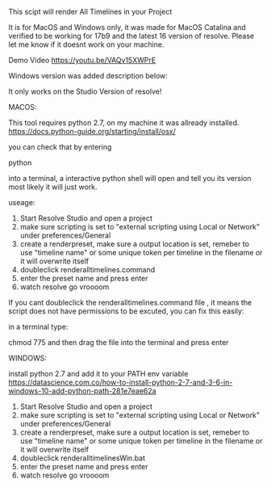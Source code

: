 This scipt will render All Timelines in your Project

It is for MacOS and Windows only, it was made for MacOS Catalina and verified to be working for 17b9 and the latest 16 version of resolve.
Please let me know if it doesnt work on your machine.

Demo Video
https://youtu.be/VAQv15XWPrE



Windows version was added description below:


It only works on the Studio Version of resolve! 

MACOS: 

This tool requires python 2.7, on my machine it was allready installed.
https://docs.python-guide.org/starting/install/osx/

you can check that by entering 

python

into a terminal, a interactive python shell will open and tell you its version most likely it will just work. 

useage:
1. Start Resolve Studio and open a project
2. make sure scripting is set to "external scripting using Local or Network" under preferences/General
3. create a renderpreset, make sure a output location is set, remeber to use "timeline name" or some unique token per timeline in the filename or it will overwrite itself
4. doubleclick renderalltimelines.command
5. enter the preset name and press enter
6. watch resolve go vroooom

If you cant doubleclick the renderalltimelines.command file , it means the script does not have permissions to be excuted, you can fix this easily:

in a terminal type:

chmod 775 and then drag the file into the terminal and press enter

WINDOWS:

install python 2.7 and add it to your PATH env variable 
https://datascience.com.co/how-to-install-python-2-7-and-3-6-in-windows-10-add-python-path-281e7eae62a

1. Start Resolve Studio and open a project
2. make sure scripting is set to "external scripting using Local or Network" under preferences/General
3. create a renderpreset, make sure a output location is set, remeber to use "timeline name" or some unique token per timeline in the filename or it will overwrite itself
4. doubleclick renderalltimelinesWin.bat
5. enter the preset name and press enter
6. watch resolve go vroooom

